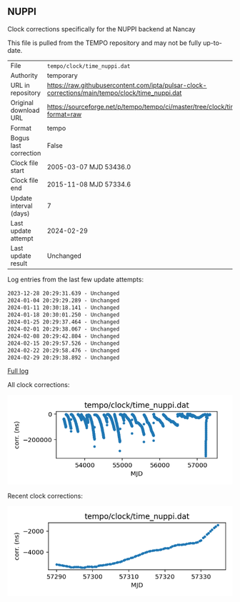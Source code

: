 
## NUPPI

Clock corrections specifically for the NUPPI backend at Nancay

This file is pulled from the TEMPO repository and may not be fully
up-to-date.

|     |     |
|:--- |:--- |
| File | `tempo/clock/time_nuppi.dat` |
| Authority | temporary |
| URL in repository | <https://raw.githubusercontent.com/ipta/pulsar-clock-corrections/main/tempo/clock/time_nuppi.dat> |
| Original download URL | <https://sourceforge.net/p/tempo/tempo/ci/master/tree/clock/time_nuppi.dat?format=raw> |
| Format | tempo |
| Bogus last correction | False |
| Clock file start | 2005-03-07 MJD 53436.0 |
| Clock file end | 2015-11-08 MJD 57334.6 |
| Update interval (days) | 7 |
| Last update attempt | 2024-02-29 |
| Last update result | Unchanged |

Log entries from the last few update attempts:
```
2023-12-28 20:29:31.639 - Unchanged
2024-01-04 20:29:29.289 - Unchanged
2024-01-11 20:30:18.141 - Unchanged
2024-01-18 20:30:01.250 - Unchanged
2024-01-25 20:29:37.464 - Unchanged
2024-02-01 20:29:38.067 - Unchanged
2024-02-08 20:29:42.804 - Unchanged
2024-02-15 20:29:57.526 - Unchanged
2024-02-22 20:29:58.476 - Unchanged
2024-02-29 20:29:38.892 - Unchanged
```
[Full log](https://raw.githubusercontent.com/ipta/pulsar-clock-corrections/main/log/tempo/clock/time_nuppi.dat.log)


All clock corrections:

![plot of all clock corrections](time_nuppi.dat.png "All corrections")

Recent clock corrections:

![plot of recent clock corrections](time_nuppi.dat.short.png "Recent corrections")

